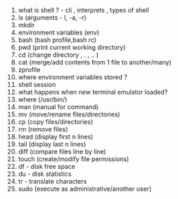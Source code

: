 1. what is shell ? - cli , interprets , types of shell
2. ls (arguments - l, -a, -r)
3. mkdir
4. environment variables (env)
5. bash (bash profile,bash rc)
6. pwd (print current working directory)
7. cd (change directory , . , .. )
8. cat (merge/add contents from 1 file to another/many)
9. zprofile
10. where environment variables stored ?
11. shell session 
12. what happens when new terminal emulator loaded?
13. where (/usr/bin/)
14. man (manual for command)
15. mv (move/rename files/directories)
16. cp (copy files/directories)
17. rm (remove files)    
18. head (display first n lines)
19. tail (display last n lines)
20. diff (compare files line by line)
21. touch (create/modify file permissions)
22. df - disk free space 
23. du - disk statistics
24. tr - translate characters
25. sudo (execute as administrative/another user)
